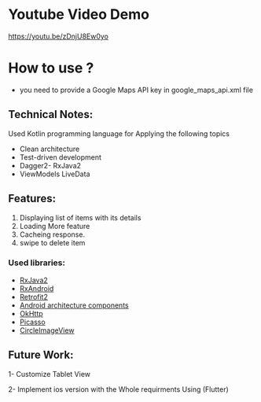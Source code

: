 
 # Youtube Video Demo
https://youtu.be/zDnjU8Ew0yo
 
# How to use ?
- you need to provide a Google Maps API key in google_maps_api.xml file 
   


## Technical Notes:

Used Kotlin programming language  for Applying the following topics  
- Clean architecture
- Test-driven development
- Dagger2- RxJava2
- ViewModels LiveData

 ## Features:
1. Displaying list of items with its details 
2. Loading More feature 
3. Cacheing response.
4. swipe to delete item

### Used libraries: ###
- [RxJava2](https://github.com/ReactiveX/RxJava)
- [RxAndroid](https://github.com/ReactiveX/RxAndroid)
- [Retrofit2](https://github.com/square/retrofit)
- [Android architecture components](https://developer.android.com/topic/libraries/architecture/index.html)
- [OkHttp](https://github.com/square/okhttp)
- [Picasso](https://github.com/square/picasso)
- [CircleImageView](https://github.com/hdodenhof/CircleImageView)


 ## Future Work:
 1- Customize Tablet View 
 
 2- Implement ios version with the Whole requirments Using (Flutter) 
